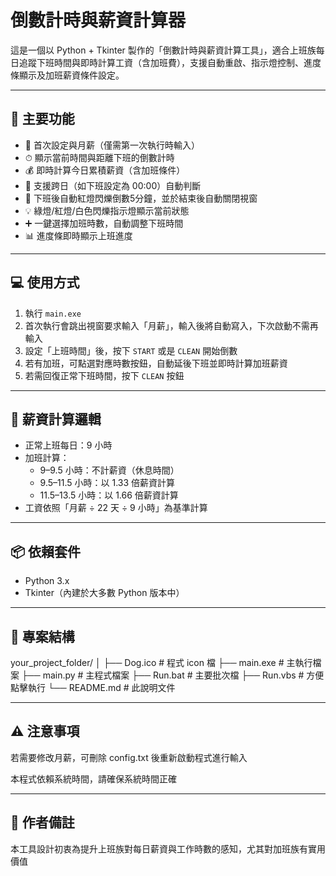 # 倒數計時與薪資計算器

這是一個以 Python + Tkinter 製作的「倒數計時與薪資計算工具」，適合上班族每日追蹤下班時間與即時計算工資（含加班費），支援自動重啟、指示燈控制、進度條顯示及加班薪資條件設定。

---

## 📌 主要功能

- 🔁 首次設定與月薪（僅需第一次執行時輸入）
- ⏱ 顯示當前時間與距離下班的倒數計時
- 💰 即時計算今日累積薪資（含加班條件）
- 🌛 支援跨日（如下班設定為 00:00）自動判斷
- 🔴 下班後自動紅燈閃爍倒數5分鐘，並於結束後自動關閉視窗
- 💡 綠燈/紅燈/白色閃爍指示燈顯示當前狀態
- ➕ 一鍵選擇加班時數，自動調整下班時間
- 📊 進度條即時顯示上班進度

---

## 💻 使用方式

1. 執行 `main.exe`
2. 首次執行會跳出視窗要求輸入「月薪」，輸入後將自動寫入，下次啟動不需再輸入
3. 設定「上班時間」後，按下 `START` 或是 `CLEAN` 開始倒數
4. 若有加班，可點選對應時數按鈕，自動延後下班並即時計算加班薪資
5. 若需回復正常下班時間，按下 `CLEAN` 按鈕

---

## 🧮 薪資計算邏輯

- 正常上班每日：9 小時
- 加班計算：
  - 9–9.5 小時：不計薪資（休息時間）
  - 9.5–11.5 小時：以 1.33 倍薪資計算
  - 11.5–13.5 小時：以 1.66 倍薪資計算
- 工資依照「月薪 ÷ 22 天 ÷ 9 小時」為基準計算

---

## 📦 依賴套件

- Python 3.x
- Tkinter（內建於大多數 Python 版本中）

---
## 📁 專案結構

your_project_folder/
│
├── Dog.ico # 程式 icon 檔
├── main.exe # 主執行檔案
├── main.py # 主程式檔案
├── Run.bat # 主要批次檔
├── Run.vbs # 方便點擊執行
└── README.md # 此說明文件

---

## ⚠ 注意事項
若需要修改月薪，可刪除 config.txt 後重新啟動程式進行輸入

本程式依賴系統時間，請確保系統時間正確

---

## 🧠 作者備註

本工具設計初衷為提升上班族對每日薪資與工作時數的感知，尤其對加班族有實用價值
